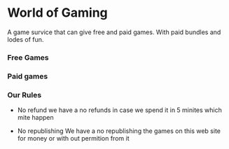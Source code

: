 # World of Gaming

A game survice that can give 
free and paid games. With paid
bundles and lodes of fun. 

### Free Games



### Paid games 



### Our Rules

- No refund
we have a no refunds in case we
spend it in 5 minites which mite 
happen

- No republishing
We have a no republishing 
the games on this web site for money
or with out permition from it 
